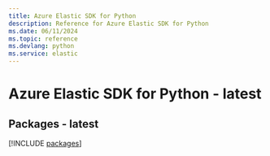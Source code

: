 ```yaml
---
title: Azure Elastic SDK for Python
description: Reference for Azure Elastic SDK for Python
ms.date: 06/11/2024
ms.topic: reference
ms.devlang: python
ms.service: elastic
---
```

# Azure Elastic SDK for Python - latest
## Packages - latest
[!INCLUDE [packages](elastic-index.md)]